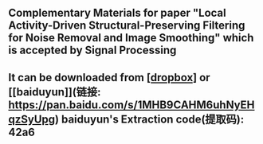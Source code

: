 ## Complementary Materials for paper "Local Activity-Driven Structural-Preserving Filtering for Noise Removal and Image Smoothing" which is accepted by Signal Processing
## It can be downloaded from [[dropbox]](https://www.dropbox.com/s/6epxybb8pnv4m7f/Complementary%20Materials.pdf?dl=0) or [[baiduyun]](链接: https://pan.baidu.com/s/1MHB9CAHM6uhNyEHqzSyUpg)  baiduyun's Extraction code(提取码): 42a6

